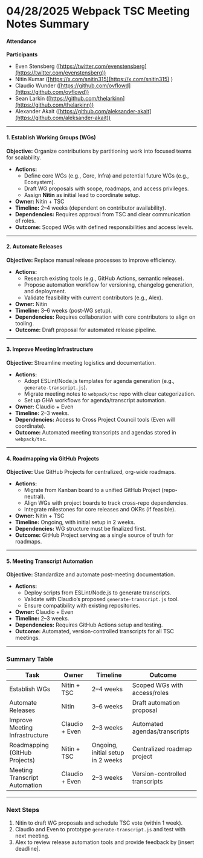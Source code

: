 # 04/28/2025 Webpack TSC Meeting Notes Summary

#### **Attendance**

**Participants**

- Even Stensberg ([https://twitter.com/evenstensberg](https://twitter.com/evenstensberg))
- Nitin Kumar ([https://x.com/snitin315](https://x.com/snitin315) )
- Claudio Wunder ([https://github.com/ovflowd](https://github.com/ovflowd))
- Sean Larkin ([https://github.com/thelarkinn](https://github.com/thelarkinn))
- Alexander Akait ([https://github.com/aleksander-akait](https://github.com/aleksander-akait))

---

#### **1. Establish Working Groups (WGs)**

**Objective:** Organize contributions by partitioning work into focused teams for scalability.

- **Actions:**
  - Define core WGs (e.g., Core, Infra) and potential future WGs (e.g., Ecosystem).
  - Draft WG proposals with scope, roadmaps, and access privileges.
  - Assign **Nitin** as initial lead to coordinate setup.
- **Owner:** Nitin + TSC
- **Timeline:** 2–4 weeks (dependent on contributor availability).
- **Dependencies:** Requires approval from TSC and clear communication of roles.
- **Outcome:** Scoped WGs with defined responsibilities and access levels.

---

#### **2. Automate Releases**

**Objective:** Replace manual release processes to improve efficiency.

- **Actions:**
  - Research existing tools (e.g., GitHub Actions, semantic release).
  - Propose automation workflow for versioning, changelog generation, and deployment.
  - Validate feasibility with current contributors (e.g., Alex).
- **Owner:** Nitin
- **Timeline:** 3–6 weeks (post-WG setup).
- **Dependencies:** Requires collaboration with core contributors to align on tooling.
- **Outcome:** Draft proposal for automated release pipeline.

---

#### **3. Improve Meeting Infrastructure**

**Objective:** Streamline meeting logistics and documentation.

- **Actions:**
  - Adopt ESLint/Node.js templates for agenda generation (e.g., `generate-transcript.js`).
  - Migrate meeting notes to `webpack/tsc` repo with clear categorization.
  - Set up GHA workflows for agenda/transcript automation.
- **Owner:** Claudio + Even
- **Timeline:** 2–3 weeks.
- **Dependencies:** Access to Cross Project Council tools (Even will coordinate).
- **Outcome:** Automated meeting transcripts and agendas stored in `webpack/tsc`.

---

#### **4. Roadmapping via GitHub Projects**

**Objective:** Use GitHub Projects for centralized, org-wide roadmaps.

- **Actions:**
  - Migrate from Kanban board to a unified GitHub Project (repo-neutral).
  - Align WGs with project boards to track cross-repo dependencies.
  - Integrate milestones for core releases and OKRs (if feasible).
- **Owner:** Nitin + TSC
- **Timeline:** Ongoing, with initial setup in 2 weeks.
- **Dependencies:** WG structure must be finalized first.
- **Outcome:** GitHub Project serving as a single source of truth for roadmaps.

---

#### **5. Meeting Transcript Automation**

**Objective:** Standardize and automate post-meeting documentation.

- **Actions:**
  - Deploy scripts from ESLint/Node.js to generate transcripts.
  - Validate with Claudio’s proposed `generate-transcript.js` tool.
  - Ensure compatibility with existing repositories.
- **Owner:** Claudio + Even
- **Timeline:** 2–3 weeks.
- **Dependencies:** Requires GitHub Actions setup and testing.
- **Outcome:** Automated, version-controlled transcripts for all TSC meetings.

---

### **Summary Table**

| Task                           | Owner          | Timeline                          | Outcome                        |
| ------------------------------ | -------------- | --------------------------------- | ------------------------------ |
| Establish WGs                  | Nitin + TSC    | 2–4 weeks                         | Scoped WGs with access/roles   |
| Automate Releases              | Nitin          | 3–6 weeks                         | Draft automation proposal      |
| Improve Meeting Infrastructure | Claudio + Even | 2–3 weeks                         | Automated agendas/transcripts  |
| Roadmapping (GitHub Projects)  | Nitin + TSC    | Ongoing, initial setup in 2 weeks | Centralized roadmap project    |
| Meeting Transcript Automation  | Claudio + Even | 2–3 weeks                         | Version-controlled transcripts |

---

### **Next Steps**

1. Nitin to draft WG proposals and schedule TSC vote (within 1 week).
2. Claudio and Even to prototype `generate-transcript.js` and test with next meeting.
3. Alex to review release automation tools and provide feedback by [insert deadline].
